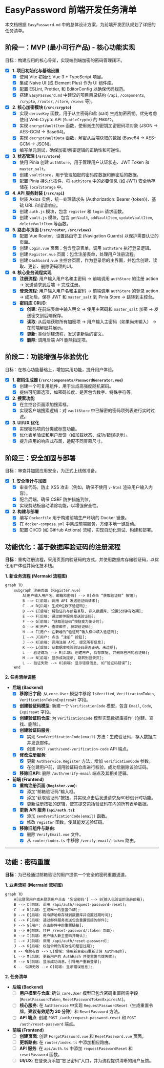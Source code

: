 # EasyPassword 前端开发任务清单

本文档根据 `EasyPassword.md` 中的总体设计方案，为前端开发团队规划了详细的任务清单。

## 阶段一：MVP (最小可行产品) - 核心功能实现

目标：构建应用的核心骨架，实现端到端加密的密码管理闭环。

- [x] **1. 项目初始化与基础设置**
    - [x] 使用 Vite 初始化 Vue 3 + TypeScript 项目。
    - [x] 集成 Naive UI (或 Element Plus) 作为 UI 组件库。
    - [x] 配置 ESLint, Prettier, 和 EditorConfig 以确保代码规范。
    - [x] 搭建 `EasyPassword.md` 中建议的项目目录结构 (`/api`, `/components`, `/crypto`, `/router`, `/store`, `/views` 等)。

- [x] **2. 核心加密模块 (`/src/crypto`)**
    - [x] 实现 `deriveKey` 函数，用于从主密码和盐 (salt) 生成加密密钥。优先考虑使用 Web Crypto API (`SubtleCrypto`) 的 `PBKDF2`。
    - [x] 实现 `encryptVaultItem` 函数，使用派生的密钥加密密码项对象 (JSON -> AES-GCM -> Base64)。
    - [x] 实现 `decryptVaultData` 函数，解密从后端获取的数据 (Base64 -> AES-GCM -> JSON)。
    - [x] 编写单元测试，确保加密/解密逻辑的正确性和可逆性。

- [x] **3. 状态管理 (`/src/store`)**
    - [x] 使用 Pinia 创建 `authStore`，用于管理用户认证状态、JWT Token 和 `master_salt`。
    - [x] 创建 `vaultStore`，用于管理加密的密码库数据和解密后的数据。
    - [x] 配置 Pinia 持久化插件，将 `authStore` 中的必要信息 (如 JWT) 安全地存储在 `localStorage` 中。

- [x] **4. API 服务封装 (`/src/api`)**
    - [x] 封装 Axios 实例，统一处理请求头 (Authorization: Bearer {token})、基础 URL 和错误响应。
    - [x] 创建 `auth.js` 模块，包含 `register` 和 `login` 请求函数。
    - [x] 创建 `vault.js` 模块，包含 `getVault`, `addVaultItem`, `updateVaultItem`, `deleteVaultItem` 等函数。

- [x] **5. 路由与页面 (`/src/router`, `/src/views`)**
    - [x] 配置 Vue Router，设置路由守卫 (Navigation Guards) 以保护需要认证的页面。
    - [x] 创建 `Login.vue` 页面：包含登录表单，调用 `authStore` 执行登录逻辑。
    - [x] 创建 `Register.vue` 页面：包含注册表单，处理用户注册流程。
    - [x] 创建 `Dashboard.vue` 主控台页面，作为登录后的主界面，并包含创建、读取、更新、删除密码项的UI。

- [x] **6. 核心业务流程实现**
    - [x] **注册流程**: 用户输入用户名和主密码 -> 前端调用 `authStore` 的注册 action -> 发送请求到后端 -> 完成注册。
    - [x] **登录流程**: 用户输入用户名和主密码 -> 前端调用 `authStore` 的登录 action -> 成功后，保存 JWT 和 `master_salt` 到 Pinia Store -> 跳转到主控台。
    - [x] **密码库 CRUD**:
        - [x] **创建**: 在前端表单中输入明文 -> 使用主密码和 `master_salt` 加密 -> 发送密文到后端保存。
        - [x] **读取**: 从后端获取所有加密项 -> 用户输入主密码（如果尚未输入） -> 在前端解密并展示。
        - [x] **更新**: 类似创建流程，发送更新后的密文。
        - [x] **删除**: 调用后端 API 删除指定项。

## 阶段二：功能增强与体验优化

目标：在核心功能基础上，增加实用功能，提升用户体验。

- [x] **1. 密码生成器 (`/src/components/PasswordGenerator.vue`)**
    - [x] 创建一个可复用组件，用于生成高强度随机密码。
    - [x] 提供可配置选项，如密码长度、是否包含数字、特殊字符等。

- [x] **2. 搜索功能**
    - [x] 在主控台页面添加搜索框。
    - [x] 实现客户端搜索逻辑：对 `vaultStore` 中已解密的密码项列表进行实时过滤。

- [x] **3. UI/UX 优化**
    - [x] 实现密码项的分类或标签功能。
    - [x] 优化表单验证和用户反馈（如加载状态、成功/错误提示）。
    - [x] 提升应用的响应式布局，适配不同屏幕尺寸。

## 阶段三：安全加固与部署

目标：审查并加固应用安全，为正式上线做准备。

- [x] **1. 安全审计与加固**
    - [x] 审查代码，防止 XSS 攻击（例如，确保不使用 `v-html` 渲染用户输入内容）。
    - [x] 配合后端，确保 CSRF 防护措施到位。
    - [x] 实现剪贴板自动清除功能，以增强安全性。

- [x] **2. 构建与部署**
    - [x] 编写 `Dockerfile` 用于构建前端生产环境的 Docker 镜像。
    - [x] 在 `docker-compose.yml` 中集成前端服务，方便本地一键启动。
    - [x] 配置 CI/CD (如 GitHub Actions) 流程，实现自动化测试、构建和部署。

## 功能优化：基于数据库验证码的注册流程

**目标**：重构注册流程，采用页面内验证码的方式，并使用数据库存储验证码，以优化用户体验并简化技术栈。

**1. 新业务流程 (Mermaid 流程图)**

```mermaid
graph TD
    subgraph 注册页面 (Register.vue)
        A[用户输入用户名、邮箱和密码] --> B[点击 “获取验证码” 按钮];
        B --> C[前端: 调用 API 发送验证码请求];
        C --> D{后端: 生成6位数字验证码};
        D --> E[后端: 将验证码与邮箱关联, 存入数据库, 设置5分钟有效期];
        E --> F[后端: 通过邮件服务发送验证码];
        F --> G[前端: “获取验证码”按钮变为倒计时];
        G --> H[用户: 查收邮件, 获取验证码];
        H --> I[用户: 在新增的“验证码”输入框中填入验证码];
        I --> J[用户: 点击 “注册” 按钮];
        J --> K[前端: 调用注册 API, 提交所有信息];
        K --> L{后端: 从数据库校验验证码是否正确、未过期};
        L -- 验证成功 --> M[后端: 创建用户, 保存数据, 并删除已用的验证码];
        M --> N[前端: 显示成功提示, 跳转到登录页];
        L -- 验证失败 --> O[前端: 显示错误信息, 如“验证码错误”];
    end
```

**2. 任务清单调整**

*   **后端 (Backend)**
    *   [x] **移除旧字段**: 从 `core.User` 模型中移除 `IsVerified`, `VerificationToken`, `VerificationTokenExpiresAt` 字段。
    *   [x] **创建验证码模型**: 新建一个 `VerificationCode` 模型，包含 `Email`, `Code`, `ExpiresAt` 字段。
    *   [x] **创建验证码仓库**: 为 `VerificationCode` 模型实现数据库操作（创建、查找、删除）。
    *   [x] **创建验证码服务**:
        *   [x] 实现 `SendVerificationCode(email)` 方法：生成验证码，存入数据库并发送邮件。
        *   [x] 创建 `POST /auth/send-verification-code` API 端点。
    *   [x] **修改注册服务**:
        *   [x] 更新 `AuthService.Register` 方法，增加 `verificationCode` 参数。
        *   [x] 在创建用户前，调用验证码仓库进行校验，成功后删除该验证码。
    *   [x] **移除旧API**: 删除 `/auth/verify-email` 端点及其相关逻辑。

*   **前端 (Frontend)**
    *   [x] **重构注册页面 (`Register.vue`)**:
        *   [x] 添加“邮箱验证码”输入框。
        *   [x] 添加“获取验证码”按钮，并实现点击后发送请求及60秒倒计时功能。
        *   [x] 更新注册按钮的逻辑，使其提交包括验证码在内的所有表单数据。
    *   [x] **更新 API 服务 (`api/auth.ts`)**:
        *   [x] 添加 `sendVerificationCode(email)` 函数。
        *   [x] 修改 `register` 函数，使其能发送验证码。
    *   [x] **移除旧组件与路由**:
        *   [x] 删除 `VerifyEmail.vue` 文件。
        *   [x] 从 `router/index.ts` 中移除 `/verify-email/:token` 路由。

---

## 功能：密码重置

**目标**：为已经通过邮箱验证的用户提供一个安全的密码重置通道。

**1. 业务流程 (Mermaid 流程图)**

```mermaid
graph TD
    A[已登录用户或未登录用户点击 '忘记密码'] --> B{输入已验证的注册邮箱};
    B --> C[前端: 调用 /api/auth/request-password-reset];
    C --> D[后端: 生成唯一的重置令牌];
    D --> E{后端: 将令牌哈希存储到数据库并设置过期时间};
    E --> F[后端: 通过邮件服务发送包含重置链接的邮件];
    F --> G[用户: 点击邮件中的重置链接];
    G --> H{前端: 打开 /reset-password/:token 页面};
    H --> I[前端: 用户输入新主密码并确认];
    I --> J[前端: 调用 /api/auth/reset-password];
    J --> K{后端: 校验令牌的有效性和是否过期};
    K -- 令牌有效 --> L{后端: 使用新主密码重新计算 AuthHash};
    L --> M[后端: 更新用户的 AuthHash 并使重置令牌失效];
    M --> N[前端: 显示成功消息，引导用户重新登录];
    K -- 令牌无效 --> O[前端: 显示错误信息];
```

**2. 任务清单**

*   **后端 (Backend)**
    *   [ ] **用户模型与仓库**: 确认 `core.User` 模型已包含密码重置所需字段 (`ResetPasswordToken`, `ResetPasswordTokenExpiresAt`)。
    *   [ ] **核心服务**: 在 `AuthService` 中实现 `RequestPasswordReset`（生成重置令牌，**建议有效期为 30 分钟**）和 `ResetPassword` 方法。
    *   [ ] **API 端点**: 创建 `POST /auth/request-password-reset` 和 `POST /auth/reset-password` 端点。

*   **前端 (Frontend)**
    *   [ ] **创建页面**: 创建 `ForgotPassword.vue` 和 `ResetPassword.vue` 页面。
    *   [ ] **更新路由**: 在 `router/index.ts` 中添加相应路由。
    *   [ ] **API 服务**: 在 `api/auth.ts` 中添加 `requestPasswordReset` 和 `resetPassword` 函数。
    *   [ ] **UI/UX**: 在登录页添加“忘记密码”入口，并为流程提供清晰的用户反馈。